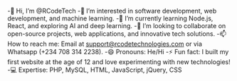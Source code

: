 -👋 Hi, I’m @RCodeTech
-👀 I’m interested in software development, web development, and machine learning.
-🌱 I’m currently learning Node.js, React, and exploring AI and deep learning.
-💞️ I’m looking to collaborate on open-source projects, web applications, and innovative tech solutions.
-📫 How to reach me: Email at support@rcodetechnologies.com or via Whatsapp (+234 708 314 2238).
-😄 Pronouns: He/Hi
-⚡ Fun fact: I built my first website at the age of 12 and love experimenting with new technologies!
-💻 Expertise: PHP, MySQL, HTML, JavaScript, jQuery, CSS
<!---
RCodeTech/RCodeTech is a ✨ special ✨ repository because its `README.md` (this file) appears on your GitHub profile.
You can click the Preview link to take a look at your changes.
--->
